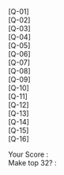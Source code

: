[Q-01]  \
[Q-02]  \
[Q-03]  \
[Q-04]  \
[Q-05]  \
[Q-06]  \
[Q-07]  \
[Q-08]  \
[Q-09]  \
[Q-10]  \
[Q-11]  \
[Q-12]  \
[Q-13]  \
[Q-14]  \
[Q-15]  \
[Q-16] 


Your Score   :  \
Make top 32? : 